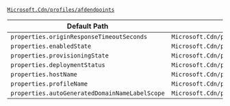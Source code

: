 [`Microsoft.Cdn/profiles/afdendpoints`](https://docs.microsoft.com/en-us/azure/templates/microsoft.cdn/profiles/afdendpoints)

| Default Path | Alias |
|---|---|
| `properties.originResponseTimeoutSeconds` | `Microsoft.Cdn/profiles/afdEndpoints/originResponseTimeoutSeconds` |
| `properties.enabledState` | `Microsoft.Cdn/profiles/afdEndpoints/enabledState` |
| `properties.provisioningState` | `Microsoft.Cdn/profiles/afdEndpoints/provisioningState` |
| `properties.deploymentStatus` | `Microsoft.Cdn/profiles/afdEndpoints/deploymentStatus` |
| `properties.hostName` | `Microsoft.Cdn/profiles/afdEndpoints/hostName` |
| `properties.profileName` | `Microsoft.Cdn/profiles/afdEndpoints/profileName` |
| `properties.autoGeneratedDomainNameLabelScope` | `Microsoft.Cdn/profiles/afdEndpoints/autoGeneratedDomainNameLabelScope` |

